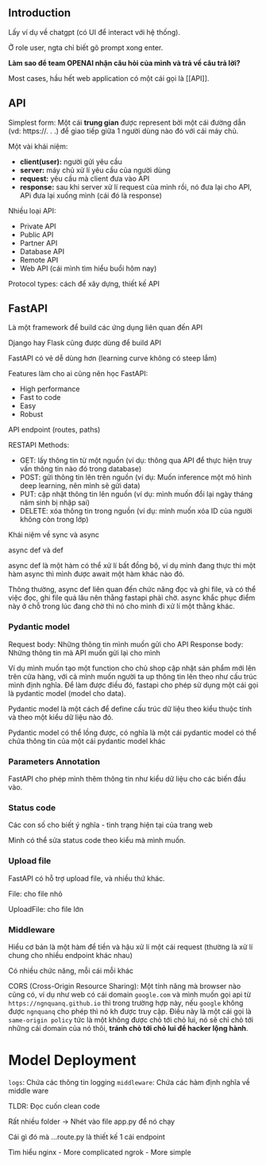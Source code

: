 ## Introduction

Lấy ví dụ về chatgpt (có UI để interact với hệ thống).

Ở role user, ngta chỉ biết gõ prompt xong enter.

**Làm sao để team OPENAI nhận câu hỏi của mình và trả về câu trả lời?**

Most cases, hầu hết web application có một cái gọi là [[API]]. 

## API

Simplest form: Một cái **trung gian** được represent bởi một cái đường dẫn (vd: https://. . .) để giao tiếp giữa 1 người dùng nào đó với cái máy chủ. 

Một vài khái niệm:
- **client(user):** người gửi yêu cầu
- **server:** máy chủ xử lí yêu cầu của người dùng
- **request:** yêu cầu mà client đưa vào API 
- **response:** sau khi server xử lí request của mình rồi, nó đưa lại cho API, APi đưa lại xuống mình (cái đó là response)

Nhiều loại API:
- Private API
- Public API
- Partner API
- Database API
- Remote API
- Web API (cái mình tìm hiểu buổi hôm nay)

Protocol types: cách để xây dựng, thiết kế API

## FastAPI

Là một framework để build các ứng dụng liên quan đến API

Django hay Flask cũng được dùng để build API

FastAPI có vẻ dễ dùng hơn (learning curve không có steep lắm)

Features làm cho ai cũng nên học FastAPI:
- High performance
- Fast to code
- Easy
- Robust

API endpoint (routes, paths)

RESTAPI Methods:
- GET: lấy thông tin từ một nguồn (ví dụ: thông qua API để thực hiện truy vấn thông tin nào đó trong database)
- POST: gửi thông tin lên trên nguồn (ví dụ: Muốn inference một mô hình deep learning, nên mình sẽ gửi data)
- PUT: cập nhật thông tin lên nguồn (ví dụ: mình muốn đổi lại ngày tháng năm sinh bị nhập sai)
- DELETE: xóa thông tin trong nguồn (ví dụ: mình muốn xóa ID của người không còn trong lớp)

Khái niệm về sync và async

async def và def

async def là một hàm có thể xử lí bất đồng bộ, ví dụ mình đang thực thi một hàm async thì mình được await một hàm khác nào đó. 

Thông thường, async def liên quan đến chức năng đọc và ghi file, và có thể việc đọc, ghi file quá lâu nên thằng fastapi phải chờ. async khắc phục điểm này ở chỗ trong lúc đang chờ thì nó cho mình đi xử lí một thằng khác. 

### Pydantic model

Request body: Những thông tin mình muốn gửi cho API
Response body: Những thông tin mà API muốn gửi lại cho mình

Ví dụ mình muốn tạo một function cho chủ shop cập nhật sản phẩm mới lên trên cửa hàng, với cả mình muốn người ta up thông tin lên theo như cấu trúc mình định nghĩa. Để làm được điều đó, fastapi cho phép sử dụng một cái gọi là pydantic model (model cho data). 

Pydantic model là một cách để define cấu trúc dữ liệu theo kiểu thuộc tính và theo một kiểu dữ liệu nào đó. 

Pydantic model có thể lồng được, 
có nghĩa là một cái pydantic model có thể chứa thông tin của một cái pydantic model khác 


### Parameters Annotation

FastAPI cho phép mình thêm thông tin như kiểu dữ liệu cho các biến đầu vào. 

### Status code

Các con số cho biết ý nghĩa - tình trạng hiện tại của trang web 

Mình có thể sửa status code theo kiểu mà mình muốn. 

### Upload file

FastAPI có hỗ trợ upload file, và nhiều thứ khác.

File: cho file nhỏ

UploadFile: cho file lớn

### Middleware

Hiểu cơ bản là một hàm để tiền và hậu xử lí một cái request (thường là xử lí chung cho nhiều endpoint khác nhau)

Có nhiều chức năng, mỗi cái mỗi khác 

CORS (Cross-Origin Resource Sharing): Một tính năng mà browser nào cũng có, ví dụ như web có cái domain `google.com` và mình muốn gọi api từ `https://ngnquanq.github.io` thì trong trường hợp này, nếu `google` không được `ngnquanq` cho phép thì nó kh được truy cập. Điều này là một cái gọi là `same-origin policy` tức là một không được chỏ tới chỏ lui, nó sẽ chỉ chỏ tới những cái domain của nó thôi, **tránh chỏ tới chỏ lui để hacker lộng hành**. 

# Model Deployment

`logs`: Chứa các thông tin logging
`middleware`: Chứa các hàm định nghĩa về middle ware

TLDR: Đọc cuốn clean code

Rất nhiều folder
-> Nhét vào file app.py để nó chạy 

Cái gì đó mà ...route.py là thiết kế 1 cái endpoint

Tìm hiểu
nginx - More complicated
ngrok - More simple